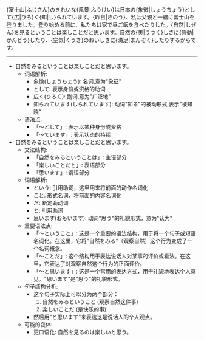 {富士山|ふじさん}のきれいな{風景|ふうけい}は日本の{象徴|しょうちょう}として{広|ひろ}く{知|し}られています。{昨日|きのう}、私は父親と一緒に富士山を登りました。登り始める前に、私たちは家で昼ご飯を食べたりした。{自然|しぜん}を見るということは楽しことだと思います。自然の{美|うつく}しさに{感動|かんどう}したり、{空気|くうき}のおいしさに{満足|まんぞく}したりするからです。

-----------------------------------------------------------
- 自然をみるということは楽しことだと思います。
	- 词语解析:
	    - 象徴(しょうちょう): 名词,意为"象征"
	    - として: 表示身份或资格的助词
	    - 広く(ひろく): 副词,意为"广泛地"
	    - 知られています(しられています): 动词"知る"的被动形式,表示"被知晓"
	- 语法点:
	    - 「〜として」: 表示以某种身份或资格
		- 「〜ています」: 表示状态的持续
- 自然をみるということは楽しことだと思います。
	- 文法结构:
	    - 「自然をみるということは」: 主语部分
	    - 「楽しいことだと」: 表语部分
	    - 「思います」: 谓语部分
	- 词语解析:
	    - という: 引用助词，这里用来将前面的动作名词化
	    - こと: 形式名词，将前面的内容名词化
	    - だ: 断定助动词
	    - と: 引用助词
	    - 思います(おもいます): 动词"思う"的礼貌形式，意为"认为"
	- 重要语法点:
	    - 「〜ということ」: 这是一个重要的语法结构，用于将一个句子或短语名词化。在这里，它将"自然をみる"（观察自然）这个行为变成了一个名词概念。
	    - 「〜ことだ」: 这个结构用于表达说话人对某事的评价或看法。在这里，它表达了对观察自然这个行为的正面评价。
	    - 「〜と思います」: 这是一个常用的表达方式，用于礼貌地表达个人意见。"思います"是"思う"的礼貌形式。
	- 句子结构分析:
	    - 这个句子实际上可以分为两个部分：
	        1. 自然をみるということ (观察自然这件事)
	        2. 楽しいことだ (是快乐的事)
	    - 然后用"と思います"来表达这是说话人的个人观点。
	- 可能的变体:
	    - 更口语化: 自然を見るのは楽しいと思う。
